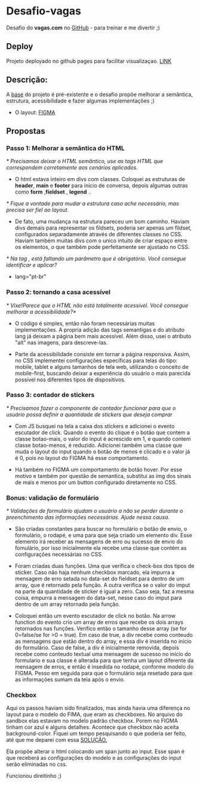 # Desafio-vagas
Desafio  do __vagas.com__ no [GitHub](https://github.com/VAGAScom/desafio-front-end) - para treinar e me divertir ;)

## Deploy

Projeto deployado no github pages para facilitar visualizaçao. [LINK](https://taiaiaii.github.io/desafio-vagas/)

## Descrição:

A [base](https://codesandbox.io/s/frontend-dchtk) do projeto é pré-existente e o desafio propõe melhorar a semântica, estrutura, acessibilidade e fazer algumas implementações ;)

- O layout: [FIGMA](https://www.figma.com/file/Ly86lgfa2qYMB1mV1FYpLEQT/frontend-test?node-id=0%3A2) 

## Propostas

### Passo 1: Melhorar a semântica do HTML

_* Precisamos deixar o HTML semântico, use as tags HTML que correspondem corretamente aos cenários aplicados._

*  O html estava inteiro em divs com classes. Coloquei as estruturas de __header__, __main__ e __footer__ para início de conversa, depois algumas outras como __form__ ,__fieldset__ , __legend__ ..

 _* Fique a vontade para mudar a estrutura caso ache necessário, mas precisa ser fiel ao layout._

 * De fato, uma mudança na estrutura pareceu um bom caminho. Haviam divs demais para representar os fildsets, poderia ser apenas um fildset, configurados separadamente através de diferentes classes no CSS. Haviam também muitas divs com o unico intuito de criar espaço entre os elementos, o que também pode perfeitamente ser ajustado no CSS.

 _* Na tag <html>, está faltando um parâmetro que é obrigatório. Você consegue identificar e aplicar?_

 * lang="pt-br"

### Passo 2: tornando a casa acessível
 
 _* Vixe!Parece que o HTML não está totalmente acessível. Você consegue melhorar a acessibilidade?*_

 * O código é simples, então não foram necessárias muitas implementações.
 A propria adição das tags semantigas e do atributo lang já deixam a página bem mais acessível. Além disso, usei o atributo "alt" nas imagens, para descreve-las.

 * Parte da acessibilidade consiste em tornar a página responsiva. Assim, no CSS implementei configurações específicas para telas do tipo: mobile, tablet e alguns tamanhos de tela web, utilizando o conceito de mobile-first, buscando deixar a experiência do usuário o mais parecida possível nos diferentes tipos de dispositivos.

 ### Passo 3: contador de stickers

  _* Precisamos fazer o componente de contador funcionar para que o usuário possa definir a quantidade de stickers que deseja comprar_

  * Com JS busquei na tela a caixa dos stickers e adicionei o evento escutador de click. Quando o evento do clique é o botão que contem a classe botao-mais, o valor do input é acrescido em 1, e quando contem classe botao-menos, é reduzido.
  Adicionei também uma classe que muda o layout do input quando o botão de menos é clicado e o valor já é 0, pois no layout do FIGMA há esse comportamento.

  * Há também no FIGMA um comportamento de botão hover. Por esse motivo e também por questão de semantica, substitui as img dos sinais de mais e menos por um button configurado diretamente no CSS.  

  ### Bonus: validação de formulário

  _* Validações de formulário ajudam o usuário a não se perder durante o preenchimento das informações necessárias. Ajude nessa causa._



  * São criadas constantes para buscar no formulário o botão de envio, o formulário, o rodapé, e uma para que seja criado um elemento div. Esse elemento irá receber as mensagens de erro ou sucesso de envio do fomulário, por isso inicialmente ela recebe uma classe que contém as configurações necessárias no CSS.

  * Foram criadas duas funções. Uma que verifica o check-box dos tipos de sticker. Caso não haja nenhum checkbox marcado, ela impurra a mensagem de erro setada no data-set do fieldset para dentro de um array, que é retornado pela função. A outra verifica se o valor do imput na parte da quantidade de sticker é igual a zero. Caso seja, faz a mesma coisa, empurra a mensagem do data-set, nesse caso do imput para dentro de um array retornado pela função. 

  * Coloquei então um evento escutador de click no botão. Na arrow function do evento crio um array de erros que recebe os dois arrays retornados nas funções. Verifico então o tamanho desse array (se for 0=false/se for >0 = true). Em caso de true, a div recebe como conteudo as mensagens que estão dentro do array, e essa div é inserida no início do formulário. Caso de false, a div é inicialmente removida, depois recebe como conteudo textual uma mensagem de sucesso no início do formulario e sua classe é alterada para que tenha um layout diferente da mensagem de erros, e então é insedida no rodapé, conforme modelo do FIGMA. Pesso em seguida para que o formulário seja resetado para que as informações sumam da tela após o envio.

  ### Checkbox

  Aqui os passos haviam sido finalizados, mas ainda havia uma diferença no layout para o modelo do FIMA, que eram as checkboxes. No arquivo do sandbox elas estavam no modelo padrão checkbox. Porem no FIGMA tinham cor azul e alguns detalhes. 
  Acontece que checkbox não aceita background-color.
  Fiquei um tempo pesquisando o que poderia ser feito, até que me deparei com essa [SOLUÇÃO.](https://www.w3schools.com/howto/tryit.asp?filename=tryhow_css_custom_checkbox) 

  Ela propõe alterar o html colocando um span junto ao input. Esse span é que receberá as configurações do modelo e as configurações do input serão eliminadas no css.

  Funcionou direitinho ;)